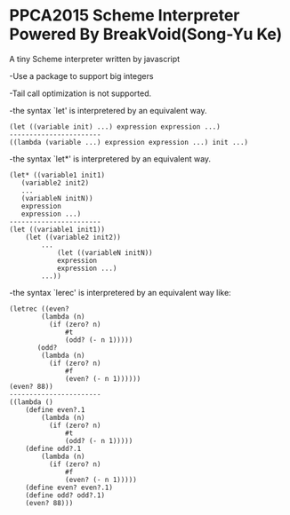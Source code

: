 PPCA2015 Scheme Interpreter Powered By BreakVoid(Song-Yu Ke)
================================================

A tiny Scheme interpreter written by javascript

-Use a package to support big integers

-Tail call optimization is not supported.

-the syntax `let' is interpretered by an equivalent way.

    (let ((variable init) ...) expression expression ...)
    -----------------------
    ((lambda (variable ...) expression expression ...) init ...)

-the syntax `let*' is interpretered by an equivalent way.

    (let* ((variable1 init1)
       (variable2 init2)
       ...
       (variableN initN))
       expression
       expression ...)
    -----------------------
    (let ((variable1 init1))
    	(let ((variable2 init2))
    		...
    			(let ((variableN initN))
    			expression
    			expression ...)
    		...))

-the syntax `lerec' is interpretered by an equivalent way like:

    (letrec ((even?
            (lambda (n)
              (if (zero? n)
                  #t
                  (odd? (- n 1)))))
           (odd?
            (lambda (n)
              (if (zero? n)
                  #f
                  (even? (- n 1))))))
    (even? 88))
    -----------------------
    ((lambda ()
    	(define even?.1
    		(lambda (n)
              (if (zero? n)
                  #t
                  (odd? (- n 1)))))
        (define odd?.1
        	(lambda (n)
              (if (zero? n)
                  #f
                  (even? (- n 1)))))
        (define even? even?.1)
        (define odd? odd?.1)
        (even? 88)))
